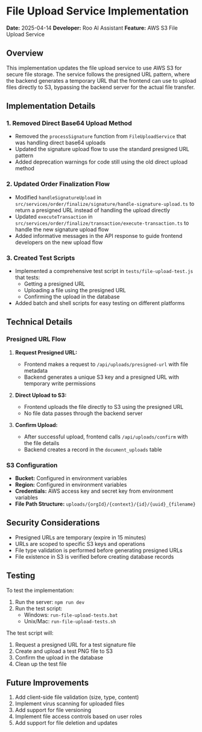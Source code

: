 # File Upload Service Implementation

**Date:** 2025-04-14
**Developer:** Roo AI Assistant
**Feature:** AWS S3 File Upload Service

## Overview

This implementation updates the file upload service to use AWS S3 for secure file storage. The service follows the presigned URL pattern, where the backend generates a temporary URL that the frontend can use to upload files directly to S3, bypassing the backend server for the actual file transfer.

## Implementation Details

### 1. Removed Direct Base64 Upload Method

- Removed the `processSignature` function from `FileUploadService` that was handling direct base64 uploads
- Updated the signature upload flow to use the standard presigned URL pattern
- Added deprecation warnings for code still using the old direct upload method

### 2. Updated Order Finalization Flow

- Modified `handleSignatureUpload` in `src/services/order/finalize/signature/handle-signature-upload.ts` to return a presigned URL instead of handling the upload directly
- Updated `executeTransaction` in `src/services/order/finalize/transaction/execute-transaction.ts` to handle the new signature upload flow
- Added informative messages in the API response to guide frontend developers on the new upload flow

### 3. Created Test Scripts

- Implemented a comprehensive test script in `tests/file-upload-test.js` that tests:
  - Getting a presigned URL
  - Uploading a file using the presigned URL
  - Confirming the upload in the database
- Added batch and shell scripts for easy testing on different platforms

## Technical Details

### Presigned URL Flow

1. **Request Presigned URL:**
   - Frontend makes a request to `/api/uploads/presigned-url` with file metadata
   - Backend generates a unique S3 key and a presigned URL with temporary write permissions

2. **Direct Upload to S3:**
   - Frontend uploads the file directly to S3 using the presigned URL
   - No file data passes through the backend server

3. **Confirm Upload:**
   - After successful upload, frontend calls `/api/uploads/confirm` with the file details
   - Backend creates a record in the `document_uploads` table

### S3 Configuration

- **Bucket:** Configured in environment variables
- **Region:** Configured in environment variables
- **Credentials:** AWS access key and secret key from environment variables
- **File Path Structure:** `uploads/{orgId}/{context}/{id}/{uuid}_{filename}`

## Security Considerations

- Presigned URLs are temporary (expire in 15 minutes)
- URLs are scoped to specific S3 keys and operations
- File type validation is performed before generating presigned URLs
- File existence in S3 is verified before creating database records

## Testing

To test the implementation:

1. Run the server: `npm run dev`
2. Run the test script:
   - Windows: `run-file-upload-tests.bat`
   - Unix/Mac: `run-file-upload-tests.sh`

The test script will:
1. Request a presigned URL for a test signature file
2. Create and upload a test PNG file to S3
3. Confirm the upload in the database
4. Clean up the test file

## Future Improvements

1. Add client-side file validation (size, type, content)
2. Implement virus scanning for uploaded files
3. Add support for file versioning
4. Implement file access controls based on user roles
5. Add support for file deletion and updates